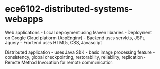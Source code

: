 # ece6102-distributed-systems-webapps
Web applications - Local deployment using Maven libraries
                 - Deployment on Google Cloud platform (AppEngine)
                 - Backend uses servlets, JSPs, Jquery
                 - Frontend uses HTML5, CSS, Javascript
   
Distributed application - uses Java SDK
                        - basic image processing feature
                        - consistency, global checkpointing, restorability, reliability, replication
                        - Remote Method Invocation for remote communication
